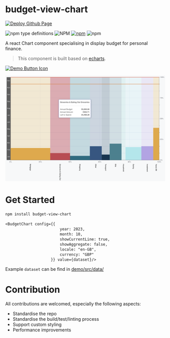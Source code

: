# budget-view-chart

[![Deploy Github Page](https://github.com/ileodo/budget-view-chart/actions/workflows/static.yml/badge.svg)](https://github.com/ileodo/budget-view-chart/actions/workflows/static.yml)

![npm type definitions](https://img.shields.io/npm/types/budget-view-chart)
![NPM](https://img.shields.io/npm/l/budget-view-chart)
[![npm](https://img.shields.io/npm/v/budget-view-chart)](https://www.npmjs.com/package/budget-view-chart)
![npm](https://img.shields.io/npm/dw/budget-view-chart)

A react Chart component specialising in display budget for personal finance.

> This component is built based on [echarts](https://echarts.apache.org/en/index.html).

[![Demo Button Icon]][Demo Link]

[Demo Link]: https://ileodo.github.io/budget-view-chart/
[Demo Button Icon]: https://img.shields.io/badge/Demo-EF2D?style=for-the-badge&logoColor=white


<p style="text-align:center;"><img src="./examples/example.png" width="800" alt="example"/></p>

# Get Started

```bash
npm install budget-view-chart
```

```react
<BudgetChart config={{
                        year: 2023,
                        month: 10,
                        showCurrentLine: true,
                        showAggregate: false,
                        locale: "en-GB",
                        currency: "GBP"
                    }} value={dataset}/>

```
Example `dataset` can be find in [demo/src/data/](demo/src/data/)


# Contribution

All contributions are welcomed, especially the following aspects:

- Standardise the repo
- Standardise the build/test/linting process
- Support custom styling
- Performance improvements
